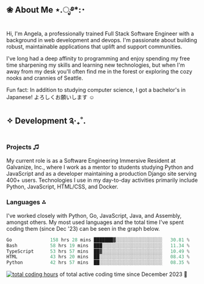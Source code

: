 ## ❀ About Me ⋆.ೃ࿔*:･

Hi, I'm Angela, a professionally trained Full Stack Software Engineer with a background in web development and devops. I'm passionate about building robust, maintainable applications that uplift and support communities.

I've long had a deep affinity to programming and enjoy spending my free time sharpening my skills and learning new technologies, but when I'm away from my desk you'll often find me in the forest or exploring the cozy nooks and crannies of Seattle.

Fun fact: In addition to studying computer science, I got a bachelor's in Japanese! よろしくお願いします ☺

## ✧ Development ༉‧₊˚.

### Projects ♫
My current role is as a Software Engineering Immersive Resident at Galvanize, Inc., where I work as a mentor to students studying Python and JavaScript and as a developer maintaining a production Django site serving 400+ users. Technologies I use in my day-to-day activities primarily include Python, JavaScript, HTML/CSS, and Docker.

### Languages ⁂

I've worked closely with Python, Go, JavaScript, Java, and Assembly, amongst others. My most used languages and the total time I've spent coding them (since Dec '23) can be seen in the graph below.
<!--START_SECTION:waka-->

```go
Go              158 hrs 28 mins ███████▓░░░░░░░░░░░░░░░░░   30.81 %
Bash            58 hrs 19 mins  ███░░░░░░░░░░░░░░░░░░░░░░   11.34 %
TypeScript      53 hrs 57 mins  ██▓░░░░░░░░░░░░░░░░░░░░░░   10.49 %
HTML            43 hrs 20 mins  ██░░░░░░░░░░░░░░░░░░░░░░░   08.43 %
Python          42 hrs 57 mins  ██░░░░░░░░░░░░░░░░░░░░░░░   08.35 %
```

<!--END_SECTION:waka--> 
<a href="https://wakatime.com/@018c1e94-8745-411f-aea1-f33be044d952"><img src="https://wakatime.com/badge/user/018c1e94-8745-411f-aea1-f33be044d952.svg?style=flat-square" alt="total coding hours" /></a> of total active coding time since December 2023 💠<br>

<!--
<div id="tech" align="center">
  <img src="https://github.com/devicons/devicon/blob/24f2a9e2a16401e681583ae7a494fad71df03fce/icons/axios/axios-plain-wordmark.svg" width="50" height="50" alt="Axios Logo" title="Axios">
  &nbsp;
  <img src="https://github.com/devicons/devicon/blob/55609aa5bd817ff167afce0d965585c92040787a/icons/bootstrap/bootstrap-original-wordmark.svg" width="50" height="50" alt="Bootstrap Logo" title="Bootstrap">
  &nbsp;
  <img src="https://github.com/devicons/devicon/blob/55609aa5bd817ff167afce0d965585c92040787a/icons/confluence/confluence-original-wordmark.svg" width="50" height="50" alt="Confluence Logo" title="Confluence">
  &nbsp;
  <img src="https://github.com/devicons/devicon/blob/55609aa5bd817ff167afce0d965585c92040787a/icons/css3/css3-original-wordmark.svg" width="50" height="50" alt="CSS3 Logo" title="CSS3">
  &nbsp;
  <img src="https://github.com/devicons/devicon/blob/55609aa5bd817ff167afce0d965585c92040787a/icons/django/django-plain-wordmark.svg" width="50" height="50" alt="Django Logo" title="Django">
  &nbsp;
  <img src="https://github.com/devicons/devicon/blob/55609aa5bd817ff167afce0d965585c92040787a/icons/docker/docker-original-wordmark.svg" width="50" height="50" alt="Docker Logo" title="Docker">
  &nbsp;
  <img src="https://github.com/devicons/devicon/blob/55609aa5bd817ff167afce0d965585c92040787a/icons/eslint/eslint-original-wordmark.svg" width="50" height="50" alt="ESLint Logo" title="ESLint">
  &nbsp;
  <img src="https://github.com/devicons/devicon/blob/55609aa5bd817ff167afce0d965585c92040787a/icons/fastapi/fastapi-original-wordmark.svg" width="50" height="50" alt="FastAPI Logo" title="FastAPI">
  &nbsp;
  <img src="https://github.com/devicons/devicon/blob/55609aa5bd817ff167afce0d965585c92040787a/icons/figma/figma-original.svg" width="50" height="50" alt="Figma Logo" title="Figma">
  &nbsp;
  <img src="https://github.com/devicons/devicon/blob/55609aa5bd817ff167afce0d965585c92040787a/icons/go/go-original-wordmark.svg" width="50" height="50" alt="Go Logo" title="Go">
  &nbsp;
  <img src="https://github.com/devicons/devicon/blob/55609aa5bd817ff167afce0d965585c92040787a/icons/html5/html5-original-wordmark.svg" width="50" height="50" alt="HTML5 Logo" title="HTML5">
  &nbsp;
  <img src="https://github.com/devicons/devicon/blob/55609aa5bd817ff167afce0d965585c92040787a/icons/javascript/javascript-original.svg" width="50" height="50" alt="JavaScript Logo" title="JavaScript">
  &nbsp;
  <img src="https://github.com/devicons/devicon/blob/55609aa5bd817ff167afce0d965585c92040787a/icons/jira/jira-original-wordmark.svg" width="50" height="50" alt="Jira Logo" title="Jira">
  &nbsp;
  <img src="https://github.com/devicons/devicon/blob/55609aa5bd817ff167afce0d965585c92040787a/icons/k3s/k3s-original-wordmark.svg" width="50" height="50" alt="k3s Logo" title="k3s">
  &nbsp;
  <img src="https://github.com/devicons/devicon/blob/55609aa5bd817ff167afce0d965585c92040787a/icons/linux/linux-original.svg" width="50" height="50" alt="Linux Logo" title="Linux">
  &nbsp;
  <img src="https://github.com/devicons/devicon/blob/55609aa5bd817ff167afce0d965585c92040787a/icons/markdown/markdown-original.svg" width="50" height="50" alt="Markdown Logo" title="Markdown">
  &nbsp;
  <img src="https://github.com/devicons/devicon/blob/55609aa5bd817ff167afce0d965585c92040787a/icons/materialui/materialui-original.svg" width="50" height="50" alt="MaterialUI Logo" title="MaterialUI">
  &nbsp;
  <img src="https://github.com/devicons/devicon/blob/55609aa5bd817ff167afce0d965585c92040787a/icons/mongodb/mongodb-original-wordmark.svg" width="50" height="50" alt="MongoDB Logo" title="MongoDB">
  &nbsp;
  <img src="https://github.com/devicons/devicon/blob/55609aa5bd817ff167afce0d965585c92040787a/icons/npm/npm-original-wordmark.svg" width="50" height="50" alt="npm Logo" title="npm">
  &nbsp;
  <img src="https://github.com/devicons/devicon/blob/24f2a9e2a16401e681583ae7a494fad71df03fce/icons/oauth/oauth-original.svg" width="50" height="50" alt="OAuth Logo" title="OAuth">
  &nbsp;
  <img src="https://github.com/devicons/devicon/blob/24f2a9e2a16401e681583ae7a494fad71df03fce/icons/openapi/openapi-original-wordmark.svg" width="50" height="50" alt="OpenAPI Logo" title="OpenAPI">
  &nbsp;
  <img src="https://github.com/devicons/devicon/blob/55609aa5bd817ff167afce0d965585c92040787a/icons/postgresql/postgresql-original-wordmark.svg" width="50" height="50" alt="PostgreSQL Logo" title="PostgreSQL">
  &nbsp;
  <img src="https://github.com/devicons/devicon/blob/55609aa5bd817ff167afce0d965585c92040787a/icons/pytest/pytest-original-wordmark.svg" width="50" height="50" alt="Pytest Logo" title="Pytest">
  &nbsp;
  <img src="https://github.com/devicons/devicon/blob/55609aa5bd817ff167afce0d965585c92040787a/icons/python/python-original-wordmark.svg" width="50" height="50" alt="Python Logo" title="Python">
  &nbsp;
  <img src="https://github.com/devicons/devicon/blob/55609aa5bd817ff167afce0d965585c92040787a/icons/react/react-original-wordmark.svg" width="50" height="50" alt="React Logo" title="React">
  &nbsp;
  <img src="https://github.com/devicons/devicon/blob/55609aa5bd817ff167afce0d965585c92040787a/icons/redux/redux-original.svg" width="50" height="50" alt="Redux Logo" title="Redux">
  &nbsp;
  <img src="https://github.com/devicons/devicon/blob/55609aa5bd817ff167afce0d965585c92040787a/icons/typescript/typescript-original.svg" width="50" height="50" alt="TypeScript Logo" title="TypeScript">
  &nbsp;
  <img src="https://github.com/devicons/devicon/blob/55609aa5bd817ff167afce0d965585c92040787a/icons/ubuntu/ubuntu-plain-wordmark.svg" width="50" height="50" alt="Ubuntu Logo" title="Ubuntu">
  &nbsp;
  <img src="https://github.com/devicons/devicon/blob/55609aa5bd817ff167afce0d965585c92040787a/icons/vscode/vscode-original-wordmark.svg" width="50" height="50" alt="VSCode Logo" title="VSCode">
</div>
-->
